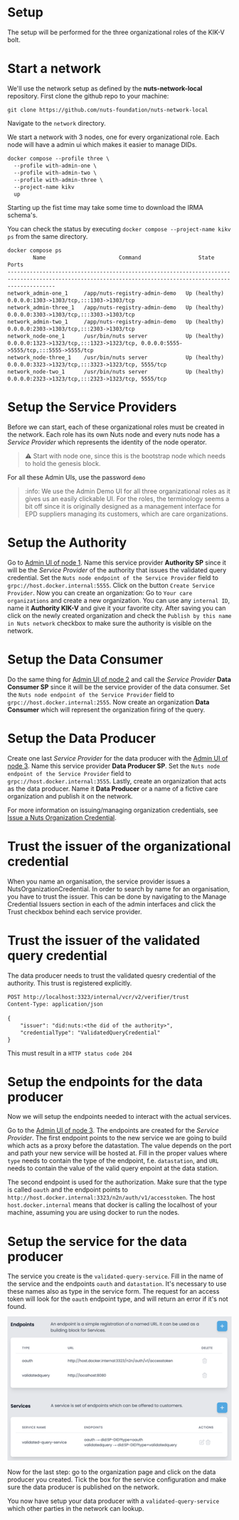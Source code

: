 # Setup

The setup will be performed for the three organizational roles of the KIK-V bolt.

# Start a network

We'll use the network setup as defined by the **nuts-network-local** repository.
First clone the github repo to your machine:

```shell
git clone https://github.com/nuts-foundation/nuts-network-local
```

Navigate to the `network` directory.

We start a network with 3 nodes, one for every organizational role. Each node will have a admin ui which makes it easier to manage DIDs.

```shell
docker compose --profile three \
  --profile with-admin-one \
  --profile with-admin-two \
  --profile with-admin-three \
  --project-name kikv
  up
```

Starting up the fist time may take some time to download the IRMA schema's.

You can check the status by executing `docker compose --project-name kikv ps` from the same directory.

```shell
docker compose ps
        Name                       Command                  State                                              Ports
-----------------------------------------------------------------------------------------------------------------------------------------------------------
network_admin-one_1     /app/nuts-registry-admin-demo   Up (healthy)   0.0.0.0:1303->1303/tcp,:::1303->1303/tcp
network_admin-three_1   /app/nuts-registry-admin-demo   Up (healthy)   0.0.0.0:3303->1303/tcp,:::3303->1303/tcp
network_admin-two_1     /app/nuts-registry-admin-demo   Up (healthy)   0.0.0.0:2303->1303/tcp,:::2303->1303/tcp
network_node-one_1      /usr/bin/nuts server            Up (healthy)     0.0.0.0:1323->1323/tcp,:::1323->1323/tcp, 0.0.0.0:5555->5555/tcp,:::5555->5555/tcp
network_node-three_1    /usr/bin/nuts server            Up (healthy)     0.0.0.0:3323->1323/tcp,:::3323->1323/tcp, 5555/tcp
network_node-two_1      /usr/bin/nuts server            Up (healthy)     0.0.0.0:2323->1323/tcp,:::2323->1323/tcp, 5555/tcp
```

# Setup the Service Providers 

Before we can start, each of these organizational roles must be created in the network. Each role has its own Nuts node and every nuts node has a _Service Provider_ which represents the identity of the node operator.

> :warning: Start with node one, since this is the bootstrap node which needs to hold the genesis block.

For all these Admin UIs, use the password `demo`

> :info: We use the Admin Demo UI for all three organizational roles as it gives us an easily clickable UI. For the roles, the terminology seems a bit off since it is originally designed as a management interface for EPD suppliers managing its customers, which are care organizations.

# Setup the Authority

Go to [Admin UI of node 1](http://localhost:1303).
Name this service provider **Authority SP** since it will be the _Service Provider_ of the authority that issues the validated query credential.
Set the `Nuts node endpoint of the Service Provider` field to `grpc://host.docker.internal:5555`.
Click on the button `Create Service Provider`.
Now you can create an organization: Go to `Your care organizations` and create a new organization.
You can use any `internal ID`, name it **Authority KIK-V** and give it your favorite city.
After saving you can click on the newly created organization and check the `Publish by this name in Nuts network` checkbox to make sure the authority is visible on the network.

# Setup the Data Consumer

Do the same thing for [Admin UI of node 2](http://localhost:2303) and call the _Service Provider_ **Data Consumer SP** since it will be the service provider of the data consumer.
Set the `Nuts node endpoint of the Service Provider` field to `grpc://host.docker.internal:2555`.
Now create an organization **Data Consumer** which will represent the organization firing of the query.

# Setup the Data Producer

Create one last _Service Provider_ for the data producer with the [Admin UI of node 3](http://localhost:3303). Name this service provider **Data Producer SP**.
Set the `Nuts node endpoint of the Service Provider` field to `grpc://host.docker.internal:3555`.
Lastly, create an organization that acts as the data producer. Name it **Data Producer** or a name of a fictive care organization and publish it on the network.

For more information on issuing/managing organization credentials, see [Issue a Nuts Organization Credential](https://nuts-node.readthedocs.io/en/latest/pages/getting-started/4-connecting-crm.html#issue-a-nuts-organization-credential).

# Trust the issuer of the organizational credential

When you name an organisation, the service provider issues a NutsOrganizationCredential. In order to search by name for an organisation, you have to trust the issuer. This can be done by navigating to the Manage Credential Issuers section in each of the admin interfaces and click the Trust checkbox behind each service provider.

# Trust the issuer of the validated query credential

The data producer needs to trust the validated quesry credential of the authority. This trust is registered explicitly. 

```http request
POST http://localhost:3323/internal/vcr/v2/verifier/trust
Content-Type: application/json

{
    "issuer": "did:nuts:<the did of the authority>",
    "credentialType": "ValidatedQueryCredential"
}
```
This must result in a `HTTP status code 204`

# Setup the endpoints for the data producer

Now we will setup the endpoints needed to interact with the actual services.

Go to the [Admin UI of node 3](http://localhost:3303). The endpoints are created for the _Service Provider_. 
The first endpoint points to the new service we are going to build which acts as a proxy before the datastation. The value depends on the port and path your new service will be hosted at. Fill in the proper values where `type` needs to contain the type of the endpoint, f.e. `datastation`, and `URL` needs to contain the value of the valid query enpoint at the data station.

The second endpoint is used for the authorization. Make sure that the type is called `oauth` and the endpoint points to `http://host.docker.internal:3323/n2n/auth/v1/accesstoken`. The host `host.docker.internal` means that docker is calling the localhost of your machine, assuming you are using docker to run the nodes.

# Setup the service for the data producer

The service you create is the `validated-query-service`. Fill in the name of the service and the endpoints `oauth` and `datastation`. It's necessary to use these names also as type in the service form. The request for an access token will look for the `oauth` endpoint type, and will return an error if it's not found.

![Example of services and endpoints](configured%20services.png)

Now for the last step: go to the organization page and click on the data producer you created. Tick the box for the service configuration and make sure the data producer is published on the network.

You now have setup your data producer with a `validated-query-service` which other parties in the network can lookup.
